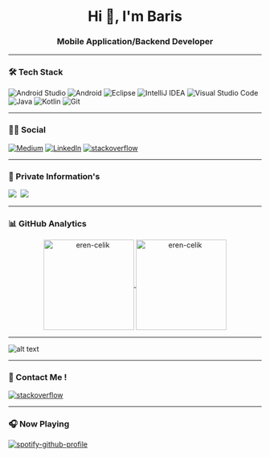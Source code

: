 <h1 align="center">Hi 👋, I'm Baris</h1>
<h3 align="center">Mobile Application/Backend Developer</h3>

<hr class="dotted">

### 🛠 Tech Stack
![Android Studio](https://img.shields.io/badge/Android%20Studio-3DDC84.svg?style=for-the-badge&logo=android-studio&logoColor=white)
![Android](https://img.shields.io/badge/Android-3DDC84?style=for-the-badge&logo=android&logoColor=white)
![Eclipse](https://img.shields.io/badge/Eclipse-FE7A16.svg?style=for-the-badge&logo=Eclipse&logoColor=white)
![IntelliJ IDEA](https://img.shields.io/badge/IntelliJIDEA-000000.svg?style=for-the-badge&logo=intellij-idea&logoColor=white)
![Visual Studio Code](https://img.shields.io/badge/-Visual%20Studio%20Code-05122A?style=for-the-badge&logo=visual-studio-code&logoColor=007ACC)&nbsp;
![Java](https://img.shields.io/badge/java-%23ED8B00.svg?style=for-the-badge&logo=java&logoColor=white)
![Kotlin](https://img.shields.io/badge/kotlin-%237F52FF.svg?style=for-the-badge&logo=kotlin&logoColor=white)
![Git](https://img.shields.io/badge/-Git-05122A?style=for-the-badge&logo=git)&nbsp;


<hr class="dotted">

### 🤝🏻 Social

<div>
<a href="https://medium.com/@baris-gungorr" target="blank"><img align="center" src="https://img.shields.io/badge/Medium-12100E?style=for-the-badge&logo=medium&logoColor=white" alt="Medium" /></a>
 <a href="https://www.linkedin.com/in/baris-gungorr/" target="blank"><img align="center" src="https://img.shields.io/badge/LinkedIn-0077B5?style=for-the-badge&logo=linkedin&logoColor=white" alt="LinkedIn" /></a>
<a href="https://stackoverflow.com/users/20486922/bar%c4%b1%c5%9f-g%c3%bcng%c3%b6r" target="blank"><img align="center" src="https://img.shields.io/badge/Stack_Overflow-FE7A16?style=for-the-badge&logo=stack-overflow&logoColor=white" alt="stackoverflow"/></a>
</div>

<hr class="dotted">

### 📕 Private Information's

![](https://img.shields.io/badge/Repositories-31-white?style=for-the-badge)&nbsp;
![](https://komarev.com/ghpvc/?username=erenlk&style=for-the-badge)

<hr class="dotted">

### 📊 GitHub Analytics  
<p align="center">
<a href="https://github.com/baris-gungorr">
  <img height="180em" align="center" src="https://github-readme-stats.vercel.app/api?username=eren-celik&show_icons=true&locale=en&theme=algolia&include_all_commits=true&count_private=true" alt="eren-celik"/>
  <img height="180em" align="center" src="https://github-readme-stats.vercel.app/api/top-langs?username=eren-celik&show_icons=true&locale=en&layout=compact&langs_count=8&theme=algolia" alt="eren-celik"/>
</a>
</p>

<hr class="dotted">

![alt text](https://github.com/baris-gungorr/blob/main/profile-3d-contrib/profile-night-green.svg?raw=true)

<hr class="dotted">

### 📩 Contact Me ! 

<a href="mailto:gungorbaris41@gmail.com" target="blank"><img align="center" src="https://img.shields.io/badge/Gmail-D14836?style=for-the-badge&logo=gmail&logoColor=white" alt="stackoverflow" /></a>

<hr class="dotted">

### 🎧 Now Playing

[![spotify-github-profile](https://spotify-github-profile.vercel.app/api/view?uid=gungorbaris41&cover_image=true&theme=default&show_offline=false&background_color=121212&interchange=false)](https://github.com/kittinan/spotify-github-profile)

